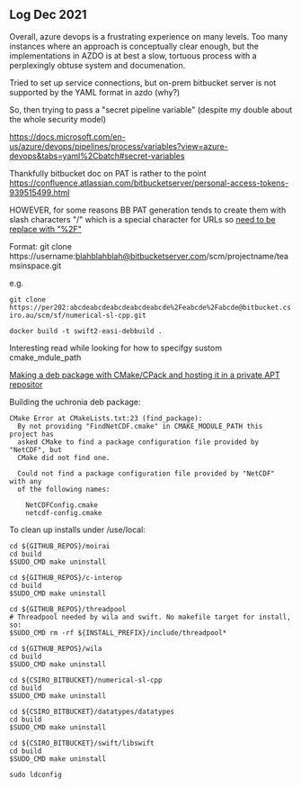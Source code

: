 
## Log Dec 2021

Overall, azure devops is a frustrating experience on many levels. Too many instances where an approach is conceptually clear enough, but the implementations in AZDO is at best a slow, tortuous process with a perplexingly obtuse system and documenation.

Tried to set up service connections, but on-prem bitbucket server is not supported by the YAML format in azdo (why?)

So, then trying to pass a "secret pipeline variable" (despite my double about the whole security model)

https://docs.microsoft.com/en-us/azure/devops/pipelines/process/variables?view=azure-devops&tabs=yaml%2Cbatch#secret-variables

Thankfully bitbucket doc on PAT is rather to the point https://confluence.atlassian.com/bitbucketserver/personal-access-tokens-939515499.html

HOWEVER, for some reasons BB PAT generation tends to create them with slash characters "/" which is a special character for URLs so [need to be replace with "%2F"](https://stackoverflow.com/a/57732424/2752565)

Format: git clone https://username:blahblahblah@bitbucketserver.com/scm/projectname/teamsinspace.git

e.g. 

`git clone https://per202:abcdeabcdeabcdeabcdeabcde%2Feabcde%2Fabcde@bitbucket.csiro.au/scm/sf/numerical-sl-cpp.git`


`docker build -t swift2-easi-debbuild .`

Interesting read while looking for how to specifgy sustom cmake_mdule_path

[Making a deb package with CMake/CPack and hosting it in a private APT repositor](https://decovar.dev/blog/2021/09/23/cmake-cpack-package-deb-apt/)

Building the uchronia deb package:

```
CMake Error at CMakeLists.txt:23 (find_package):
  By not providing "FindNetCDF.cmake" in CMAKE_MODULE_PATH this project has
  asked CMake to find a package configuration file provided by "NetCDF", but
  CMake did not find one.

  Could not find a package configuration file provided by "NetCDF" with any
  of the following names:

    NetCDFConfig.cmake
    netcdf-config.cmake
```

To clean up installs under /use/local: 

```
cd ${GITHUB_REPOS}/moirai
cd build
$SUDO_CMD make uninstall

cd ${GITHUB_REPOS}/c-interop
cd build
$SUDO_CMD make uninstall

cd ${GITHUB_REPOS}/threadpool
# Threadpool needed by wila and swift. No makefile target for install, so:
$SUDO_CMD rm -rf ${INSTALL_PREFIX}/include/threadpool*

cd ${GITHUB_REPOS}/wila
cd build
$SUDO_CMD make uninstall

cd ${CSIRO_BITBUCKET}/numerical-sl-cpp
cd build
$SUDO_CMD make uninstall

cd ${CSIRO_BITBUCKET}/datatypes/datatypes
cd build
$SUDO_CMD make uninstall

cd ${CSIRO_BITBUCKET}/swift/libswift
cd build
$SUDO_CMD make uninstall

sudo ldconfig
```
